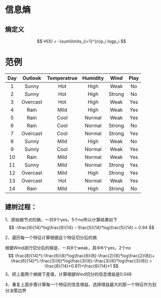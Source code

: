 # 信息熵

## 熵定义

$$
H(X) = -\sum\limits_{i=1}^{n}p_i logp_i
$$

## 

# 范例

| Day  | Outlook  | Temperatrue | Humidity |  Wind  | Play |
| :--: | :------: | :---------: | :------: | :----: | :--: |
|  1   |  Sunny   |     Hot     |   High   |  Weak  |  No  |
|  2   |  Sunny   |     Hot     |   High   | Strong |  No  |
|  3   | Overcast |     Hot     |   High   |  Weak  | Yes  |
|  4   |   Rain   |    Mild     |   High   |  Weak  | Yes  |
|  5   |   Rain   |    Cool     |  Normal  |  Weak  | Yes  |
|  6   |   Rain   |    Cool     |  Normal  | Strong |  No  |
|  7   | Overcast |    Cool     |  Normal  | Strong | Yes  |
|  8   |  Sunny   |    Mild     |   High   |  Weak  |  No  |
|  9   |  Sunny   |    Cool     |  Normal  |  Weak  | Yes  |
|  10  |   Rain   |    Mild     |  Normal  |  Weak  | Yes  |
|  11  |  Sunny   |    Mild     |  Normal  | Strong | Yes  |
|  12  | Overcast |    Mild     |   High   | Strong | Yes  |
|  13  | Overcast |     Hot     |  Normal  |  Weak  | Yes  |
|  14  |   Rain   |    Mild     |   High   | Strong |  No  |

## 建树过程：

1、原始根节点的熵，一共9个yes，5个no所以计算结果如下
$$
-\frac{9}{14}*log\frac{9}{14} - \frac{5}{14}*log\frac{5}{14} = 0.94
$$


2、遍历每一个特征计算根据这个特征切分后的熵

根据Wind进行切分后的熵是，一共8个weak，其中6个yes，2个no
$$
\frac{8}{14}*(-\frac{6}{8}*log\frac{6}{8}-\frac{2}{8}*log\frac{2}{8})+
\frac{6}{14}*(-\frac{3}{6}*log\frac{3}{6}-\frac{3}{6}*log\frac{3}{6}) = \frac{8}{14}*0.811+\frac{6}{14}*1
$$
3、把上面两个熵做下差值，计算根据Wind切分的信息增益是0.048

4、重复上面步骤计算每一个特征的信息增益，选择增益最大的那一个特征作为划分决策边界
